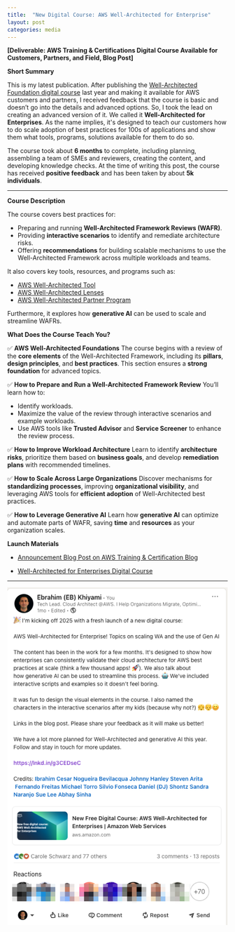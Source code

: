 ```yaml
---
title:  "New Digital Course: AWS Well-Architected for Enterprise"
layout: post
categories: media
---
```


**[Deliverable: AWS Training & Certifications Digital Course Available for Customers, Partners, and Field, Blog Post]**


**Short Summary**

This is my latest publication. After publishing the [Well-Architected Foundation digital course](https://ekhiyami.github.io/wa-course/) last year and making it available for AWS customers and partners, I received feedback that the course is basic and doesn’t go into the details and advanced options. So, I took the lead on creating an advanced version of it. We called it **Well-Architected for Enterprises**. As the name implies, it's designed to teach our customers how to do scale adoption of best practices for 100s of applications and show them what tools, programs, solutions available for them to do so. 

The course took about **6 months** to complete, including planning, assembling a team of SMEs and reviewers, creating the content, and developing knowledge checks. At the time of writing this post, the course has received **positive feedback** and has been taken by about **5k individuals**.

-------


**Course Description**

The course covers best practices for:

- Preparing and running **Well-Architected Framework Reviews (WAFR)**.
- Providing **interactive scenarios** to identify and remediate architecture risks.
- Offering **recommendations** for building scalable mechanisms to use the Well-Architected Framework across multiple workloads and teams.

It also covers key tools, resources, and programs such as:

- [AWS Well-Architected Tool](https://aws.amazon.com/well-architected-tool/)
- [AWS Well-Architected Lenses](https://aws.amazon.com/well-architected/lenses/)
- [AWS Well-Architected Partner Program](https://aws.amazon.com/partners/well-architected/)

Furthermore, it explores how **generative AI** can be used to scale and streamline WAFRs.

**What Does the Course Teach You?**

✅ **AWS Well-Architected Foundations**
The course begins with a review of the **core elements** of the Well-Architected Framework, including its **pillars**, **design principles**, and **best practices**. This section ensures a **strong foundation** for advanced topics.

✅ **How to Prepare and Run a Well-Architected Framework Review**
You’ll learn how to:
- Identify workloads.
- Maximize the value of the review through interactive scenarios and example workloads.
- Use AWS tools like **Trusted Advisor** and **Service Screener** to enhance the review process.

✅ **How to Improve Workload Architecture**
Learn to identify **architecture risks**, prioritize them based on **business goals**, and develop **remediation plans** with recommended timelines.

✅ **How to Scale Across Large Organizations**
Discover mechanisms for **standardizing processes**, improving **organizational visibility**, and leveraging AWS tools for **efficient adoption** of Well-Architected best practices.

✅ **How to Leverage Generative AI**
Learn how **generative AI** can optimize and automate parts of WAFR, saving **time** and **resources** as your organization scales.

**Launch Materials**

- [Announcement Blog Post on AWS Training & Certification Blog](https://aws.amazon.com/blogs/training-and-certification/well-architected-for-enterprises/)

- [Well-Architected for Enterprises Digital Course](https://explore.skillbuilder.aws/learn/courses/21868/well-architected-for-enterprises/lessons)

- ----


  <img src="/assets/wa-enterprise.png" alt="wa-gen-ai">
